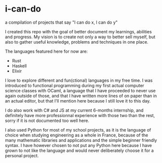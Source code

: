 # i-can-do
a compilation of projects that say "I can do x, I can do y"

I created this repo with the goal of better document my learnings, abilities and progress. 
My vision is to create not only a way to better sell myself, but also to gather useful knowledge, problems and techniques in one place.

The languages featured here for now are:
- Rust
- Haskell
- Elixir

I love to explore different and fun(ctional) languages in my free time. I was introduced to functional programming during my first actual computer science classes with OCaml, a language that I have proceeded to never use again outside of those, and that I have written more lines of on paper than in an actual editor, but that I'll mention here because I still love it to this day.

I do also work with C# and JS at my current 6-months internship, and definitely have more professionnal experience with those two than the rest, sorry if it is not documented too well here.

I also used Python for most of my school projects, as it is the language of choice when studying engineering as a whole in France, because of the many mathematic libraries and applications and the simple beginner friendly syntax. I have however chosen to not put any Python here because I have grown to not like the language and would never deliberately choose it for a personal project.
